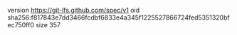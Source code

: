 version https://git-lfs.github.com/spec/v1
oid sha256:f817843e7dd3466fcdbf6833e4a345f1225527866724fed5351320bfec750ff0
size 357
